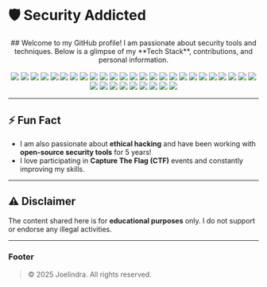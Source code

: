 # 🛡️ Security Addicted

<center>## Welcome to my GitHub profile! I am passionate about security tools and techniques. Below is a glimpse of my **Tech Stack**, contributions, and personal information.</center>
<br>

<div align="center">
<img src="https://img.shields.io/badge/Metasploit-7A1736?style=flat-square&logo=metasploit&logoColor=white">
<img src="https://img.shields.io/badge/Nmap-7A7A7A?style=flat-square&logo=nmap&logoColor=white">
<img src="https://img.shields.io/badge/Wireshark-0085B8?style=flat-square&logo=wireshark&logoColor=white">
<img src="https://img.shields.io/badge/Kali_Linux-557CFF?style=flat-square&logo=kali-linux&logoColor=white">
<img src="https://img.shields.io/badge/OSINT-003F5C?style=flat-square&logo=osint&logoColor=white">
<img src="https://img.shields.io/badge/Nessus-1F6A58?style=flat-square&logo=nessus&logoColor=white">
<img src="https://img.shields.io/badge/John_the_Ripper-0E79A2?style=flat-square&logo=john-the-ripper&logoColor=white">
<img src="https://img.shields.io/badge/Hashcat-F17915?style=flat-square&logo=hashcat&logoColor=white">
<img src="https://img.shields.io/badge/Parrot_Security-2F2D7F?style=flat-square&logo=parrot-security&logoColor=white">
<img src="https://img.shields.io/badge/Spiderfoot-0081B3?style=flat-square&logo=spiderfoot&logoColor=white">
<img src="https://img.shields.io/badge/SleuthKit-8F8F8F?style=flat-square&logo=sleuthkit&logoColor=white">
<img src="https://img.shields.io/badge/ZAP-FF6347?style=flat-square&logo=owasp-zap&logoColor=white">
<img src="https://img.shields.io/badge/SecurityTribe-212121?style=flat-square&logo=security-tribe&logoColor=white">
<img src="https://img.shields.io/badge/Fir3wall-2980B9?style=flat-square&logo=firewall&logoColor=white">
<img src="https://img.shields.io/badge/SecurityTools-3E3E3E?style=flat-square&logo=security-tools&logoColor=white">
<img src="https://img.shields.io/badge/Phantom-888888?style=flat-square&logo=phantom&logoColor=white">
<img src="https://img.shields.io/badge/ActiveDirectory-0A79D6?style=flat-square&logo=microsoft-active-directory&logoColor=white">
<img src="https://img.shields.io/badge/Sysmon-EE0000?style=flat-square&logo=sysmon&logoColor=white">
<img src="https://img.shields.io/badge/Fortinet-FD7E1D?style=flat-square&logo=fortinet&logoColor=white">
<img src="https://img.shields.io/badge/Proxmark3-90A0C7?style=flat-square&logo=proxmark3&logoColor=white">
<img src="https://img.shields.io/badge/Next-Generation_Firewall-1E92A6?style=flat-square&logo=firewall&logoColor=white">
<img src="https://img.shields.io/badge/Security_Information_and_Event_Management-1A74B8?style=flat-square&logo=siem&logoColor=white">
<img src="https://img.shields.io/badge/Cloudflare-FF6D6D?style=flat-square&logo=cloudflare&logoColor=white">
<img src="https://img.shields.io/badge/Pentesting-073F61?style=flat-square&logo=penetration-testing&logoColor=white">
<img src="https://img.shields.io/badge/Exploit-DB-59A14B?style=flat-square&logo=exploit-db&logoColor=white">
<img src="https://img.shields.io/badge/TCPdump-FFC0CB?style=flat-square&logo=tcpdump&logoColor=white">
<img src="https://img.shields.io/badge/Netcat-007BB8?style=flat-square&logo=netcat&logoColor=white">
<img src="https://img.shields.io/badge/Firewall-5A2D8E?style=flat-square&logo=firewall&logoColor=white">
<img src="https://img.shields.io/badge/Adversary_Tactics-70D2D2?style=flat-square&logo=adversary-tactics&logoColor=white">
<img src="https://img.shields.io/badge/Threat_Hunting-56D74C?style=flat-square&logo=threathunting&logoColor=white">
<img src="https://img.shields.io/badge/OSCP-0040FF?style=flat-square&logo=offensive-security&logoColor=white">
<img src="https://img.shields.io/badge/OSWE-FF7B00?style=flat-square&logo=offensive-security&logoColor=white">
<img src="https://img.shields.io/badge/Pwning-9E9E9E?style=flat-square&logo=pwn&logoColor=white">
<img src="https://img.shields.io/badge/Seclists-FA5B00?style=flat-square&logo=seclists&logoColor=white">
</div>

---

## ⚡ Fun Fact

- I am also passionate about **ethical hacking** and have been working with **open-source security tools** for 5 years!
- I love participating in **Capture The Flag (CTF)** events and constantly improving my skills.

---

## ⚠️ Disclaimer

The content shared here is for **educational purposes** only. I do not support or endorse any illegal activities.

---

### Footer

> &copy; 2025 Joelindra. All rights reserved.

